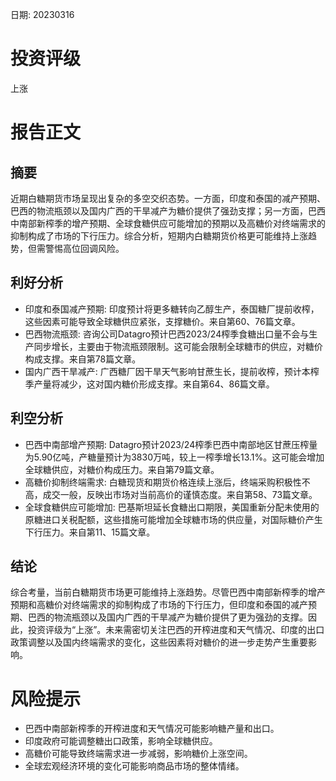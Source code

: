 
日期: 20230316

# 投资评级

上涨

# 报告正文

## 摘要

近期白糖期货市场呈现出复杂的多空交织态势。一方面，印度和泰国的减产预期、巴西的物流瓶颈以及国内广西的干旱减产为糖价提供了强劲支撑；另一方面，巴西中南部新榨季的增产预期、全球食糖供应可能增加的预期以及高糖价对终端需求的抑制构成了市场的下行压力。综合分析，短期内白糖期货价格更可能维持上涨趋势，但需警惕高位回调风险。

## 利好分析

* 印度和泰国减产预期: 印度预计将更多糖转向乙醇生产，泰国糖厂提前收榨，这些因素可能导致全球糖供应紧张，支撑糖价。来自第60、76篇文章。
* 巴西物流瓶颈: 咨询公司Datagro预计巴西2023/24榨季食糖出口量不会与生产同步增长，主要由于物流瓶颈限制。这可能会限制全球糖市的供应，对糖价构成支撑。来自第78篇文章。
* 国内广西干旱减产: 广西糖厂因干旱天气影响甘蔗生长，提前收榨，预计本榨季产量将减少，这对国内糖价形成支撑。来自第64、86篇文章。

## 利空分析

* 巴西中南部增产预期: Datagro预计2023/24榨季巴西中南部地区甘蔗压榨量为5.90亿吨，产糖量预计为3830万吨，较上一榨季增长13.1%。这可能会增加全球糖供应，对糖价构成压力。来自第79篇文章。
* 高糖价抑制终端需求: 白糖现货和期货价格连续上涨后，终端采购积极性不高，成交一般，反映出市场对当前高价的谨慎态度。来自第58、73篇文章。
* 全球食糖供应可能增加: 巴基斯坦延长食糖出口期限，美国重新分配未使用的原糖进口关税配额，这些措施可能增加全球糖市场的供应量，对国际糖价产生下行压力。来自第11、15篇文章。

## 结论

综合考量，当前白糖期货市场更可能维持上涨趋势。尽管巴西中南部新榨季的增产预期和高糖价对终端需求的抑制构成了市场的下行压力，但印度和泰国的减产预期、巴西的物流瓶颈以及国内广西的干旱减产为糖价提供了更为强劲的支撑。因此，投资评级为“上涨”。未来需密切关注巴西的开榨进度和天气情况、印度的出口政策调整以及国内终端需求的变化，这些因素将对糖价的进一步走势产生重要影响。

# 风险提示

* 巴西中南部新榨季的开榨进度和天气情况可能影响糖产量和出口。
* 印度政府可能调整糖出口政策，影响全球糖供应。
* 高糖价可能导致终端需求进一步减弱，影响糖价上涨空间。
* 全球宏观经济环境的变化可能影响商品市场的整体情绪。
